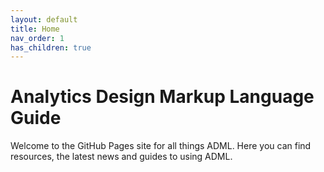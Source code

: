 ```yaml
---
layout: default
title: Home
nav_order: 1
has_children: true
---
```

<link rel="shortcut icon" type="image/x-icon" href="favicon.ico">

# Analytics Design Markup Language Guide


Welcome to the GitHub Pages site for all things ADML. Here you can find resources, the latest news and guides to using ADML.